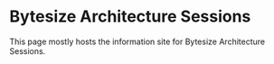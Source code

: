 # Bytesize Architecture Sessions

This page mostly hosts the information site for Bytesize Architecture Sessions.



